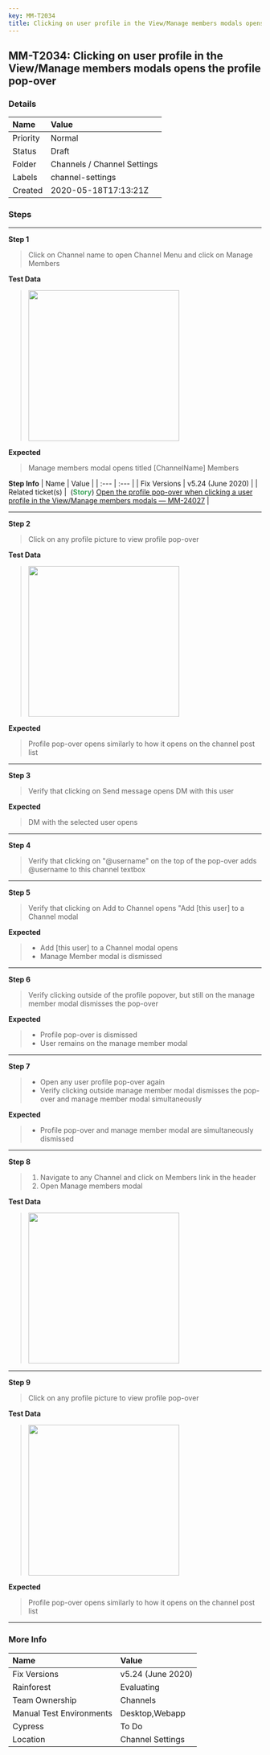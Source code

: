 ```yaml
---
key: MM-T2034
title: Clicking on user profile in the View/Manage members modals opens the profile pop-over
---
```


## MM-T2034: Clicking on user profile in the View/Manage members modals opens the profile pop-over

### Details

| Name     | Value                       |
| :------- | :-------------------------- |
| Priority | Normal                      |
| Status   | Draft                       |
| Folder   | Channels / Channel Settings |
| Labels   | channel-settings            |
| Created  | 2020-05-18T17:13:21Z        |

### Steps

<hr/>

**Step 1**

> <article><p>Click on Channel name to open Channel Menu and click on Manage Members </p></article>

**Test Data**

> <article><img src="https://smartbear-tm4j-prod-us-west-2-attachment-rich-text.s3.us-west-2.amazonaws.com/embedded-f3277290f945470c4add5d21ef3dc7ca7b74388fc7152bfb6b99ae58c66a95a8-1589813182954-Screen+Shot+2020-05-18+at+10.46.14+AM.png" style="width:300px" class="fr-fil fr-dib" /></article>

**Expected**

> <article>Manage members modal opens titled [ChannelName] Members</article>

**Step Info**
| Name | Value |
| :--- | :--- |
| Fix Versions | v5.24 (June 2020) |
| Related ticket(s) |  (<strong><span style="color:rgb(65, 168, 95)">Story</span></strong>) <a href="https://mattermost.atlassian.net/browse/MM-24027">Open the profile pop-over when clicking a user profile in the View/Manage members modals — MM-24027</a> |

<hr/>

**Step 2**

> <article>Click on any profile picture to view profile pop-over</article>

**Test Data**

> <article><img src="https://smartbear-tm4j-prod-us-west-2-attachment-rich-text.s3.us-west-2.amazonaws.com/embedded-f3277290f945470c4add5d21ef3dc7ca7b74388fc7152bfb6b99ae58c66a95a8-1589813401630-Screen+Shot+2020-05-18+at+10.49.47+AM.png" style="width:300px" class="fr-fil fr-dib" /></article>

**Expected**

> <article>Profile pop-over opens similarly to how it opens on the channel post list </article>

<hr/>

**Step 3**

> <article>Verify that clicking on Send message opens DM with this user</article>

**Expected**

> <article>DM with the selected user opens</article>

<hr/>

**Step 4**

> <article>Verify that clicking on "@username" on the top of the pop-over adds @username to this channel textbox</article>

<hr/>

**Step 5**

> <article>Verify that clicking on Add to Channel opens "Add [this user] to a Channel modal</article>

**Expected**

> <article><ul><li>Add [this user] to a Channel modal opens</li><li>Manage Member modal is dismissed </li></ul></article>

<hr/>

**Step 6**

> <article>Verify clicking outside of the profile popover, but still on the manage member modal dismisses the pop-over</article>

**Expected**

> <article><ul><li>Profile pop-over is dismissed </li><li>User remains on the manage member modal</li></ul></article>

<hr/>

**Step 7**

> <article><ul><li>Open any user profile pop-over again</li><li>Verify clicking outside manage member modal dismisses the pop-over and manage member modal simultaneously </li></ul></article>

**Expected**

> <article><ul><li>Profile pop-over and manage member modal are simultaneously dismissed </li></ul></article>

<hr/>

**Step 8**

> <article><ol><li>Navigate to any Channel and click on Members link in the header</li><li>Open Manage members modal</li></ol></article>

**Test Data**

> <article><img src="https://smartbear-tm4j-prod-us-west-2-attachment-rich-text.s3.us-west-2.amazonaws.com/embedded-f3277290f945470c4add5d21ef3dc7ca7b74388fc7152bfb6b99ae58c66a95a8-1640890424681-Screen+Shot+2021-12-30+at+1.53.22+PM.png" style="width:300px" class="fr-fil fr-dib" /></article>

<hr/>

**Step 9**

> <article>Click on any profile picture to view profile pop-over</article>

**Test Data**

> <article><img src="https://smartbear-tm4j-prod-us-west-2-attachment-rich-text.s3.us-west-2.amazonaws.com/embedded-f3277290f945470c4add5d21ef3dc7ca7b74388fc7152bfb6b99ae58c66a95a8-1589813401630-Screen+Shot+2020-05-18+at+10.49.47+AM.png" style="width:300px" class="fr-fil fr-dib" /></article>

**Expected**

> <article>Profile pop-over opens similarly to how it opens on the channel post list </article>

<hr/>

### More Info

| Name                     | Value             |
| :----------------------- | :---------------- |
| Fix Versions             | v5.24 (June 2020) |
| Rainforest               | Evaluating        |
| Team Ownership           | Channels          |
| Manual Test Environments | Desktop,Webapp    |
| Cypress                  | To Do             |
| Location                 | Channel Settings  |
